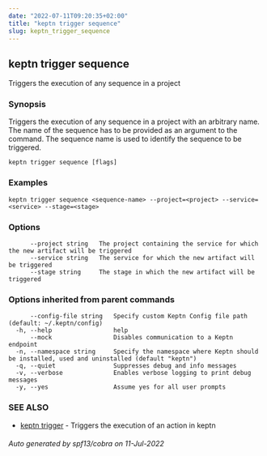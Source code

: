 ```yaml
---
date: "2022-07-11T09:20:35+02:00"
title: "keptn trigger sequence"
slug: keptn_trigger_sequence
---
```

## keptn trigger sequence

Triggers the execution of any sequence in a project

### Synopsis

Triggers the execution of any sequence in a project with an arbitrary name.
The name of the sequence has to be provided as an argument to the command. The sequence name is used to identify the sequence to be triggered.


```
keptn trigger sequence [flags]
```

### Examples

```
keptn trigger sequence <sequence-name> --project=<project> --service=<service> --stage=<stage>
```

### Options

```
      --project string   The project containing the service for which the new artifact will be triggered
      --service string   The service for which the new artifact will be triggered
      --stage string     The stage in which the new artifact will be triggered
```

### Options inherited from parent commands

```
      --config-file string   Specify custom Keptn Config file path (default: ~/.keptn/config)
  -h, --help                 help
      --mock                 Disables communication to a Keptn endpoint
  -n, --namespace string     Specify the namespace where Keptn should be installed, used and uninstalled (default "keptn")
  -q, --quiet                Suppresses debug and info messages
  -v, --verbose              Enables verbose logging to print debug messages
  -y, --yes                  Assume yes for all user prompts
```

### SEE ALSO

* [keptn trigger](../keptn_trigger/)	 - Triggers the execution of an action in keptn

###### Auto generated by spf13/cobra on 11-Jul-2022
